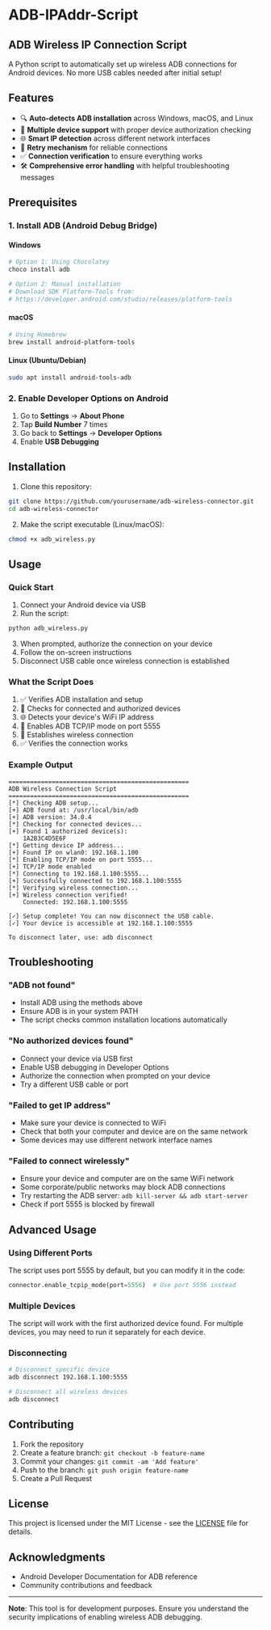 # ADB-IPAddr-Script
## ADB Wireless IP Connection Script

A Python script to automatically set up wireless ADB connections for Android devices. No more USB cables needed after initial setup!

## Features

- 🔍 **Auto-detects ADB installation** across Windows, macOS, and Linux
- 📱 **Multiple device support** with proper device authorization checking  
- 🌐 **Smart IP detection** across different network interfaces
- 🔄 **Retry mechanism** for reliable connections
- ✅ **Connection verification** to ensure everything works
- 🛠️ **Comprehensive error handling** with helpful troubleshooting messages

## Prerequisites

### 1. Install ADB (Android Debug Bridge)

#### Windows
```bash
# Option 1: Using Chocolatey
choco install adb

# Option 2: Manual installation
# Download SDK Platform-Tools from:
# https://developer.android.com/studio/releases/platform-tools
```

#### macOS
```bash
# Using Homebrew
brew install android-platform-tools
```

#### Linux (Ubuntu/Debian)
```bash
sudo apt install android-tools-adb
```

### 2. Enable Developer Options on Android
1. Go to **Settings** → **About Phone**
2. Tap **Build Number** 7 times
3. Go back to **Settings** → **Developer Options** 
4. Enable **USB Debugging**

## Installation

1. Clone this repository:
```bash
git clone https://github.com/yourusername/adb-wireless-connector.git
cd adb-wireless-connector
```

2. Make the script executable (Linux/macOS):
```bash
chmod +x adb_wireless.py
```

## Usage

### Quick Start
1. Connect your Android device via USB
2. Run the script:
```bash
python adb_wireless.py
```
3. When prompted, authorize the connection on your device
4. Follow the on-screen instructions
5. Disconnect USB cable once wireless connection is established

### What the Script Does
1. ✅ Verifies ADB installation and setup
2. 📱 Checks for connected and authorized devices
3. 🌐 Detects your device's WiFi IP address
4. 🔌 Enables ADB TCP/IP mode on port 5555
5. 📡 Establishes wireless connection
6. ✅ Verifies the connection works

### Example Output
```
==================================================
ADB Wireless Connection Script
==================================================
[*] Checking ADB setup...
[+] ADB found at: /usr/local/bin/adb
[+] ADB version: 34.0.4
[*] Checking for connected devices...
[+] Found 1 authorized device(s):
    1A2B3C4D5E6F
[*] Getting device IP address...
[+] Found IP on wlan0: 192.168.1.100
[*] Enabling TCP/IP mode on port 5555...
[+] TCP/IP mode enabled
[*] Connecting to 192.168.1.100:5555...
[+] Successfully connected to 192.168.1.100:5555
[*] Verifying wireless connection...
[+] Wireless connection verified!
    Connected: 192.168.1.100:5555

[✓] Setup complete! You can now disconnect the USB cable.
[✓] Your device is accessible at 192.168.1.100:5555

To disconnect later, use: adb disconnect
```

## Troubleshooting

### "ADB not found"
- Install ADB using the methods above
- Ensure ADB is in your system PATH
- The script checks common installation locations automatically

### "No authorized devices found"
- Connect your device via USB first
- Enable USB debugging in Developer Options
- Authorize the connection when prompted on your device
- Try a different USB cable or port

### "Failed to get IP address"
- Make sure your device is connected to WiFi
- Check that both your computer and device are on the same network
- Some devices may use different network interface names

### "Failed to connect wirelessly"
- Ensure your device and computer are on the same WiFi network
- Some corporate/public networks may block ADB connections
- Try restarting the ADB server: `adb kill-server && adb start-server`
- Check if port 5555 is blocked by firewall

## Advanced Usage

### Using Different Ports
The script uses port 5555 by default, but you can modify it in the code:
```python
connector.enable_tcpip_mode(port=5556)  # Use port 5556 instead
```

### Multiple Devices
The script will work with the first authorized device found. For multiple devices, you may need to run it separately for each device.

### Disconnecting
```bash
# Disconnect specific device
adb disconnect 192.168.1.100:5555

# Disconnect all wireless devices
adb disconnect
```

## Contributing

1. Fork the repository
2. Create a feature branch: `git checkout -b feature-name`
3. Commit your changes: `git commit -am 'Add feature'`
4. Push to the branch: `git push origin feature-name`
5. Create a Pull Request

## License

This project is licensed under the MIT License - see the [LICENSE](LICENSE) file for details.

## Acknowledgments

- Android Developer Documentation for ADB reference
- Community contributions and feedback

---

**Note**: This tool is for development purposes. Ensure you understand the security implications of enabling wireless ADB debugging.
